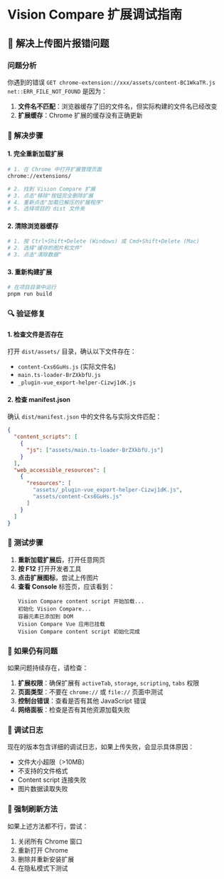 # Vision Compare 扩展调试指南

## 🔧 解决上传图片报错问题

### 问题分析
你遇到的错误 `GET chrome-extension://xxx/assets/content-BC1WkaTR.js net::ERR_FILE_NOT_FOUND` 是因为：

1. **文件名不匹配**：浏览器缓存了旧的文件名，但实际构建的文件名已经改变
2. **扩展缓存**：Chrome 扩展的缓存没有正确更新

### 🚀 解决步骤

#### 1. 完全重新加载扩展
```bash
# 1. 在 Chrome 中打开扩展管理页面
chrome://extensions/

# 2. 找到 Vision Compare 扩展
# 3. 点击"移除"按钮完全删除扩展
# 4. 重新点击"加载已解压的扩展程序"
# 5. 选择项目的 dist 文件夹
```

#### 2. 清除浏览器缓存
```bash
# 1. 按 Ctrl+Shift+Delete (Windows) 或 Cmd+Shift+Delete (Mac)
# 2. 选择"缓存的图片和文件"
# 3. 点击"清除数据"
```

#### 3. 重新构建扩展
```bash
# 在项目目录中运行
pnpm run build
```

### 🔍 验证修复

#### 1. 检查文件是否存在
打开 `dist/assets/` 目录，确认以下文件存在：
- `content-Cxs6GuHs.js` (实际文件名)
- `main.ts-loader-BrZXkbfU.js`
- `_plugin-vue_export-helper-Cizwj1dK.js`

#### 2. 检查 manifest.json
确认 `dist/manifest.json` 中的文件名与实际文件匹配：
```json
{
  "content_scripts": [
    {
      "js": ["assets/main.ts-loader-BrZXkbfU.js"]
    }
  ],
  "web_accessible_resources": [
    {
      "resources": [
        "assets/_plugin-vue_export-helper-Cizwj1dK.js",
        "assets/content-Cxs6GuHs.js"
      ]
    }
  ]
}
```

### 🧪 测试步骤

1. **重新加载扩展后**，打开任意网页
2. **按 F12** 打开开发者工具
3. **点击扩展图标**，尝试上传图片
4. **查看 Console** 标签页，应该看到：
   ```
   Vision Compare content script 开始加载...
   初始化 Vision Compare...
   容器元素已添加到 DOM
   Vision Compare Vue 应用已挂载
   Vision Compare content script 初始化完成
   ```

### 🐛 如果仍有问题

如果问题持续存在，请检查：

1. **扩展权限**：确保扩展有 `activeTab`, `storage`, `scripting`, `tabs` 权限
2. **页面类型**：不要在 `chrome://` 或 `file://` 页面中测试
3. **控制台错误**：查看是否有其他 JavaScript 错误
4. **网络面板**：检查是否有其他资源加载失败

### 📝 调试日志

现在的版本包含详细的调试日志，如果上传失败，会显示具体原因：
- 文件大小超限（>10MB）
- 不支持的文件格式
- Content script 连接失败
- 图片数据读取失败

### 🔄 强制刷新方法

如果上述方法都不行，尝试：
1. 关闭所有 Chrome 窗口
2. 重新打开 Chrome
3. 删除并重新安装扩展
4. 在隐私模式下测试
